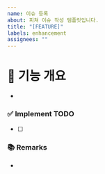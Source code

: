 ```yaml
---
name: 이슈 등록
about: 피쳐 이슈 작성 템플릿입니다.
title: "[FEATURE]"
labels: enhancement
assignees: ""
---
```


# 🤖 기능 개요

-

### ✅ Implement TODO

<!-- 이슈에 할당된 TODO를 항목화하여 적습니다 (PR할 때에는 모두 체크되어야함) -->

-   [ ]

### 📚 Remarks

<!-- 기능 개발에 있어 비고사항이 있었다면 적기 -->

-

<!-- * @JakePark929 README작성 -->
